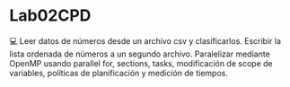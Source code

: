 # Lab02CPD
💻 Leer datos de números desde un archivo csv y clasificarlos. Escribir la lista ordenada de números a un segundo archivo. Paralelizar mediante OpenMP usando parallel for, sections, tasks, modificación de scope de variables, políticas de planificación y medición de tiempos.
